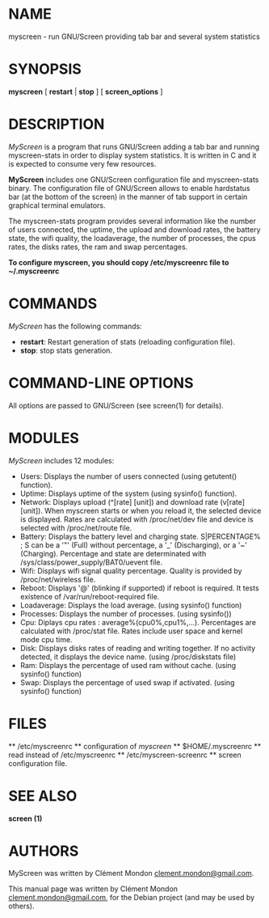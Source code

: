 NAME
===
myscreen - run GNU/Screen providing tab bar and several system statistics

SYNOPSIS
===

**myscreen** [ **restart** | **stop** ] [ **screen_options** ]

DESCRIPTION
===

*MyScreen* is a program that runs GNU/Screen adding a tab bar and running myscreen-stats in order to display system statistics.
It is written in C and it is expected to consume very few resources.

**MyScreen** includes one GNU/Screen configuration file and myscreen-stats binary.
The configuration file of GNU/Screen allows to enable hardstatus bar (at the bottom of the screen) in the
manner of tab support in certain graphical terminal emulators.

The myscreen-stats program provides several information like
the number of users connected, the uptime, the upload and download rates, the battery state, 
the wifi quality, the loadaverage, the number of processes, the cpus rates, the disks rates,
the ram and swap percentages.

**To configure myscreen, you should copy /etc/myscreenrc file to ~/.myscreenrc**

COMMANDS
===

*MyScreen* has the following commands:
 - **restart**: Restart generation of stats (reloading configuration file). 
 - **stop**: stop stats generation. 

COMMAND-LINE OPTIONS
===
All options are passed to GNU/Screen (see screen(1) for details). 

MODULES
===

*MyScreen* includes 12 modules:
 - Users: Displays the number of users connected (using getutent() function). 
 - Uptime: Displays uptime of the system (using sysinfo() function).  
 - Network: Displays upload (^[rate] [unit]) and download rate (v[rate] [unit]). When myscreen starts or when you reload it, the selected device is displayed. Rates are calculated with /proc/net/dev file and device is selected with /proc/net/route file.
 - Battery: Displays the battery level and charging state.  S|PERCENTAGE% ; S can be a '"' (Full) without percentage, a '_' (Discharging), or a '~' (Charging). Percentage and state are determinated with /sys/class/power_supply/BAT0/uevent file.
 - Wifi: Displays wifi signal quality percentage.  Quality is provided by /proc/net/wireless file.
 - Reboot: Displays '@' (blinking if supported) if reboot is required. It tests existence of /var/run/reboot-required file. 
 - Loadaverage: Displays the load average. (using sysinfo() function)
 - Processes: Displays the number of processes. (using sysinfo()) 
 - Cpu: Diplays cpu rates : average%(cpu0%,cpu1%,...). Percentages are calculated with /proc/stat file. Rates include user space and kernel mode cpu time.
 - Disk: Displays disks rates of reading and writing together. If no activity detected, it displays the device name. (using /proc/diskstats file)
 - Ram: Displays the percentage of used ram without cache. (using sysinfo() function)
 - Swap: Displays the percentage of used swap if activated. (using sysinfo() function)



FILES
===
** /etc/myscreenrc ** configuration of *myscreen*
** $HOME/.myscreenrc ** read instead of /etc/myscreenrc 
** /etc/myscreen-screenrc ** screen configuration file.

SEE ALSO
===
**screen (1)**

AUTHORS
===
MyScreen was written by Clément Mondon <clement.mondon@gmail.com>.

This manual page was written by Clément Mondon <clement.mondon@gmail.com>, for the Debian project (and may be used by others).

